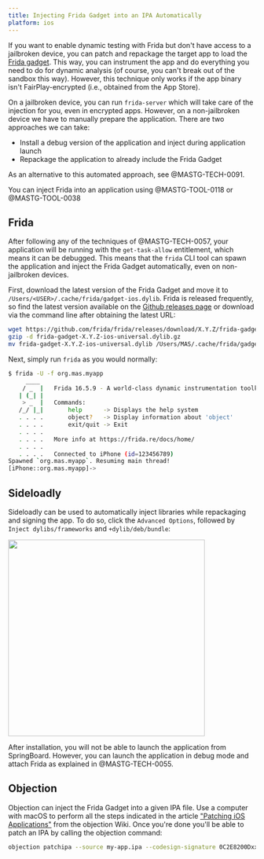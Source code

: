 ```yaml
---
title: Injecting Frida Gadget into an IPA Automatically
platform: ios
---
```


If you want to enable dynamic testing with Frida but don't have access to a jailbroken device, you can patch and repackage the target app to load the [Frida gadget](https://www.frida.re/docs/gadget/). This way, you can instrument the app and do everything you need to do for dynamic analysis (of course, you can't break out of the sandbox this way). However, this technique only works if the app binary isn't FairPlay-encrypted (i.e., obtained from the App Store).

On a jailbroken device, you can run `frida-server` which will take care of the injection for you, even in encrypted apps. However, on a non-jailbroken device we have to manually prepare the application. There are two approaches we can take:

- Install a debug version of the application and inject during application launch
- Repackage the application to already include the Frida Gadget

As an alternative to this automated approach, see @MASTG-TECH-0091.

You can inject Frida into an application using @MASTG-TOOL-0118 or @MASTG-TOOL-0038

## Frida

After following any of the techniques of @MASTG-TECH-0057, your application will be running with the `get-task-allow` entitlement, which means it can be debugged. This means that the `frida` CLI tool can spawn the application and inject the Frida Gadget automatically, even on non-jailbroken devices.

First, download the latest version of the Frida Gadget and move it to `/Users/<USER>/.cache/frida/gadget-ios.dylib`. Frida is released frequently, so find the latest version available on the [Github releases page](https://github.com/frida/frida/releases) or download via the command line after obtaining the latest URL:

```bash
wget https://github.com/frida/frida/releases/download/X.Y.Z/frida-gadget-X.Y.Z-ios-universal.dylib.gz
gzip -d frida-gadget-X.Y.Z-ios-universal.dylib.gz
mv frida-gadget-X.Y.Z-ios-universal.dylib /Users/MAS/.cache/frida/gadget-ios.dylib
```

Next, simply run `frida` as you would normally:

```bash
$ frida -U -f org.mas.myapp
     ____
    / _  |   Frida 16.5.9 - A world-class dynamic instrumentation toolkit
   | (_| |
    > _  |   Commands:
   /_/ |_|       help      -> Displays the help system
   . . . .       object?   -> Display information about 'object'
   . . . .       exit/quit -> Exit
   . . . .
   . . . .   More info at https://frida.re/docs/home/
   . . . .
   . . . .   Connected to iPhone (id=123456789)
Spawned `org.mas.myapp`. Resuming main thread!
[iPhone::org.mas.myapp]->
```

## Sideloadly

Sideloadly can be used to automatically inject libraries while repackaging and signing the app. To do so, click the `Advanced Options`, followed by `Inject dylibs/frameworks` and `+dylib/deb/bundle`:

<img src="Images/Techniques/0091-SideloadlyFrida.png" width="400px" />

After installation, you will not be able to launch the application from SpringBoard. However, you can launch the application in debug mode and attach Frida as explained in @MASTG-TECH-0055.

## Objection

Objection can inject the Frida Gadget into a given IPA file. Use a computer with macOS to perform all the steps indicated in the article ["Patching iOS Applications"](https://github.com/sensepost/objection/wiki/Patching-iOS-Applications) from the objection Wiki. Once you're done you'll be able to patch an IPA by calling the objection command:

```bash
objection patchipa --source my-app.ipa --codesign-signature 0C2E8200Dxxxx
```
